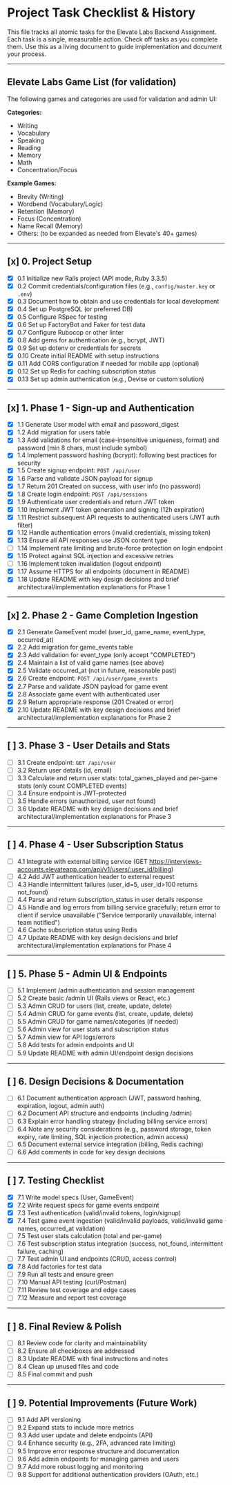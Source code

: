 # Project Task Checklist & History

This file tracks all atomic tasks for the Elevate Labs Backend Assignment. Each task is a single, measurable action. Check off tasks as you complete them. Use this as a living document to guide implementation and document your process.

---

## Elevate Labs Game List (for validation)

The following games and categories are used for validation and admin UI:

**Categories:**

- Writing
- Vocabulary
- Speaking
- Reading
- Memory
- Math
- Concentration/Focus

**Example Games:**

- Brevity (Writing)
- Wordbend (Vocabulary/Logic)
- Retention (Memory)
- Focus (Concentration)
- Name Recall (Memory)
- Others: (to be expanded as needed from Elevate's 40+ games)

---

## [x] 0. Project Setup

- [x] 0.1 Initialize new Rails project (API mode, Ruby 3.3.5)
- [x] 0.2 Commit credentials/configuration files (e.g., `config/master.key` or `.env`)
- [x] 0.3 Document how to obtain and use credentials for local development
- [x] 0.4 Set up PostgreSQL (or preferred DB)
- [x] 0.5 Configure RSpec for testing
- [x] 0.6 Set up FactoryBot and Faker for test data
- [x] 0.7 Configure Rubocop or other linter
- [x] 0.8 Add gems for authentication (e.g., bcrypt, JWT)
- [x] 0.9 Set up dotenv or credentials for secrets
- [x] 0.10 Create initial README with setup instructions
- [x] 0.11 Add CORS configuration if needed for mobile app (optional)
- [x] 0.12 Set up Redis for caching subscription status
- [x] 0.13 Set up admin authentication (e.g., Devise or custom solution)

---

## [x] 1. Phase 1 - Sign-up and Authentication

- [x] 1.1 Generate User model with email and password_digest
- [x] 1.2 Add migration for users table
- [x] 1.3 Add validations for email (case-insensitive uniqueness, format) and password (min 8 chars, must include symbol)
- [x] 1.4 Implement password hashing (bcrypt): following best practices for security
- [x] 1.5 Create signup endpoint: `POST /api/user`
- [x] 1.6 Parse and validate JSON payload for signup
- [x] 1.7 Return 201 Created on success, with user info (no password)
- [x] 1.8 Create login endpoint: `POST /api/sessions`
- [x] 1.9 Authenticate user credentials and return JWT token
- [x] 1.10 Implement JWT token generation and signing (12h expiration)
- [x] 1.11 Restrict subsequent API requests to authenticated users (JWT auth filter)
- [x] 1.12 Handle authentication errors (invalid credentials, missing token)
- [x] 1.13 Ensure all API responses use JSON content type
- [ ] 1.14 Implement rate limiting and brute-force protection on login endpoint
- [x] 1.15 Protect against SQL injection and excessive retries
- [ ] 1.16 Implement token invalidation (logout endpoint)
- [x] 1.17 Assume HTTPS for all endpoints (document in README)
- [x] 1.18 Update README with key design decisions and brief architectural/implementation explanations for Phase 1

---

## [x] 2. Phase 2 - Game Completion Ingestion

- [x] 2.1 Generate GameEvent model (user_id, game_name, event_type, occurred_at)
- [x] 2.2 Add migration for game_events table
- [x] 2.3 Add validation for event_type (only accept "COMPLETED")
- [x] 2.4 Maintain a list of valid game names (see above)
- [x] 2.5 Validate occurred_at (not in future, reasonable past)
- [x] 2.6 Create endpoint: `POST /api/user/game_events`
- [x] 2.7 Parse and validate JSON payload for game event
- [x] 2.8 Associate game event with authenticated user
- [x] 2.9 Return appropriate response (201 Created or error)
- [x] 2.10 Update README with key design decisions and brief architectural/implementation explanations for Phase 2

---

## [ ] 3. Phase 3 - User Details and Stats

- [ ] 3.1 Create endpoint: `GET /api/user`
- [ ] 3.2 Return user details (id, email)
- [ ] 3.3 Calculate and return user stats: total_games_played and per-game stats (only count COMPLETED events)
- [ ] 3.4 Ensure endpoint is JWT-protected
- [ ] 3.5 Handle errors (unauthorized, user not found)
- [ ] 3.6 Update README with key design decisions and brief architectural/implementation explanations for Phase 3

---

## [ ] 4. Phase 4 - User Subscription Status

- [ ] 4.1 Integrate with external billing service (GET https://interviews-accounts.elevateapp.com/api/v1/users/:user_id/billing)
- [ ] 4.2 Add JWT authentication header to external request
- [ ] 4.3 Handle intermittent failures (user_id=5, user_id>100 returns not_found)
- [ ] 4.4 Parse and return subscription_status in user details response
- [ ] 4.5 Handle and log errors from billing service gracefully; return error to client if service unavailable ("Service temporarily unavailable, internal team notified")
- [ ] 4.6 Cache subscription status using Redis
- [ ] 4.7 Update README with key design decisions and brief architectural/implementation explanations for Phase 4

---

## [ ] 5. Phase 5 - Admin UI & Endpoints

- [ ] 5.1 Implement /admin authentication and session management
- [ ] 5.2 Create basic /admin UI (Rails views or React, etc.)
- [ ] 5.3 Admin CRUD for users (list, create, update, delete)
- [ ] 5.4 Admin CRUD for game events (list, create, update, delete)
- [ ] 5.5 Admin CRUD for game names/categories (if needed)
- [ ] 5.6 Admin view for user stats and subscription status
- [ ] 5.7 Admin view for API logs/errors
- [ ] 5.8 Add tests for admin endpoints and UI
- [ ] 5.9 Update README with admin UI/endpoint design decisions

---

## [ ] 6. Design Decisions & Documentation

- [ ] 6.1 Document authentication approach (JWT, password hashing, expiration, logout, admin auth)
- [ ] 6.2 Document API structure and endpoints (including /admin)
- [ ] 6.3 Explain error handling strategy (including billing service errors)
- [ ] 6.4 Note any security considerations (e.g., password storage, token expiry, rate limiting, SQL injection protection, admin access)
- [ ] 6.5 Document external service integration (billing, Redis caching)
- [ ] 6.6 Add comments in code for key design decisions

---

## [ ] 7. Testing Checklist

- [x] 7.1 Write model specs (User, GameEvent)
- [x] 7.2 Write request specs for game events endpoint
- [x] 7.3 Test authentication (valid/invalid tokens, login/signup)
- [x] 7.4 Test game event ingestion (valid/invalid payloads, valid/invalid game names, occurred_at validation)
- [ ] 7.5 Test user stats calculation (total and per-game)
- [ ] 7.6 Test subscription status integration (success, not_found, intermittent failure, caching)
- [ ] 7.7 Test admin UI and endpoints (CRUD, access control)
- [x] 7.8 Add factories for test data
- [ ] 7.9 Run all tests and ensure green
- [ ] 7.10 Manual API testing (curl/Postman)
- [ ] 7.11 Review test coverage and edge cases
- [ ] 7.12 Measure and report test coverage

---

## [ ] 8. Final Review & Polish

- [ ] 8.1 Review code for clarity and maintainability
- [ ] 8.2 Ensure all checkboxes are addressed
- [ ] 8.3 Update README with final instructions and notes
- [ ] 8.4 Clean up unused files and code
- [ ] 8.5 Final commit and push

---

## [ ] 9. Potential Improvements (Future Work)

- [ ] 9.1 Add API versioning
- [ ] 9.2 Expand stats to include more metrics
- [ ] 9.3 Add user update and delete endpoints (API)
- [ ] 9.4 Enhance security (e.g., 2FA, advanced rate limiting)
- [ ] 9.5 Improve error response structure and documentation
- [ ] 9.6 Add admin endpoints for managing games and users
- [ ] 9.7 Add more robust logging and monitoring
- [ ] 9.8 Support for additional authentication providers (OAuth, etc.)

